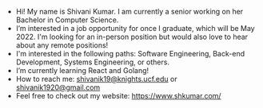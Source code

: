 - Hi! My name is Shivani Kumar. I am currently a senior working on her Bachelor in Computer Science.
- I’m interested in a job opportunity for once I graduate, which will be May 2022. I'm looking for an in-person position but would also love to hear about any remote positions!
- I'm interested in the following paths: Software Engineering, Back-end Development, Systems Engineering, or others.
- I’m currently learning React and Golang!
- How to reach me: shivanik19@knights.ucf.edu or shivanik1920@gmail.com
- Feel free to check out my website: https://www.shkumar.com/

<!---
ShivaniKumar1/ShivaniKumar1 is a ✨ special ✨ repository because its `README.md` (this file) appears on your GitHub profile.
You can click the Preview link to take a look at your changes.
--->
